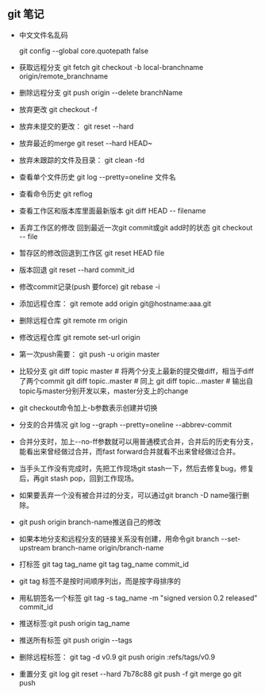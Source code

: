 git 笔记
--------------------

 * 中文文件名乱码

    git config --global core.quotepath false

 * 获取远程分支
	git fetch
	git checkout -b local-branchname origin/remote_branchname 

 * 删除远程分支
	git push origin --delete branchName

 * 放弃更改
    git checkout -f

 * 放弃未提交的更改：
	git reset --hard 

 * 放弃最近的merge
	git reset --hard HEAD~

 * 放弃未跟踪的文件及目录：
	git clean -fd

 * 查看单个文件历史
	git log --pretty=oneline 文件名

 * 查看命令历史
	git reflog

 * 查看工作区和版本库里面最新版本
	git diff HEAD -- filename

 * 丢弃工作区的修改 回到最近一次git commit或git add时的状态
	git checkout -- file

 * 暂存区的修改回退到工作区
	git reset HEAD file

 * 版本回退
	git reset --hard commit_id


 * 修改commit记录(push 要force)
	git rebase -i <commit>


 * 添加远程仓库：
	git remote add origin git@hostname:aaa.git

 * 删除远程仓库
	git remote rm origin

 * 修改远程仓库
	git remote set-url origin <URL>

 * 第一次push需要：
	git push -u origin master

 * 比较分支
	git diff topic master     # 将两个分支上最新的提交做diff，相当于diff了两个commit
	git diff topic..master    # 同上
	git diff topic...master   # 输出自topic与master分别开发以来，master分支上的change


 * git checkout命令加上-b参数表示创建并切换

 * 分支的合并情况
	git log --graph --pretty=oneline --abbrev-commit

 * 合并分支时，加上--no-ff参数就可以用普通模式合并，合并后的历史有分支，能看出来曾经做过合并，而fast forward合并就看不出来曾经做过合并。


 * 当手头工作没有完成时，先把工作现场git stash一下，然后去修复bug，修复后，再git stash pop，回到工作现场。

 * 如果要丢弃一个没有被合并过的分支，可以通过git branch -D name强行删除。


 * git push origin branch-name推送自己的修改

 * 如果本地分支和远程分支的链接关系没有创建，用命令git branch --set-upstream branch-name origin/branch-name

 * 打标签
	git tag tag_name
	git tag tag\_name commit\_id



 * git tag 标签不是按时间顺序列出，而是按字母排序的

 * 用私钥签名一个标签
	git tag -s tag\_name -m "signed version 0.2 released" commit_id

 * 推送标签:git push origin tag_name

 * 推送所有标签
	git push origin --tags

 * 删除远程标签：
	git tag -d v0.9
	git push origin :refs/tags/v0.9


 * 重置分支
    git log
    git reset --hard 7b78c88
    git push -f
    git merge go
    git push
